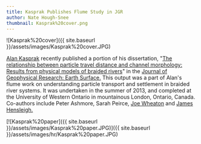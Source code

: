 ```yaml
---
title: Kasprak Publishes Flume Study in JGR
author: Nate Hough-Snee
thumbnail: Kasprak%20cover.png
---
```


![Kasprak%20cover]({{ site.baseurl }}/assets/images/Kasprak%20cover.JPG)

[Alan Kasprak](http://www.alankasprak.org/) recently published a portion of his dissertation, "[The relationship between particle travel distance and channel morphology: Results from physical models of braided rivers](http://onlinelibrary.wiley.com/doi/10.1002/2014JF003310/abstract)" in the [Journal of Geophysical Research: Earth Surface.](http://agupubs.onlinelibrary.wiley.com/agu/jgr/journal/10.1002/(ISSN)2169-9011/) This output was a part of Alan's flume work on understanding particle transport and settlement in braided river systems. It was undertaken in the summer of 2013, and completed at the University of Western Ontario in mountainous London, Ontario, Canada. Co-authors include Peter Ashmore, Sarah Peirce, [Joe Wheaton](http://joewheaton.org/) and [James Hensleigh.](http://etal.joewheaton.org/people/researchers-technicians/james-hensleigh)

[![Kasprak%20paper]({{ site.baseurl }}/assets/images/Kasprak%20paper.JPG)]({{ site.baseurl }}/assets/images/hr/Kasprak%20paper.JPG)

